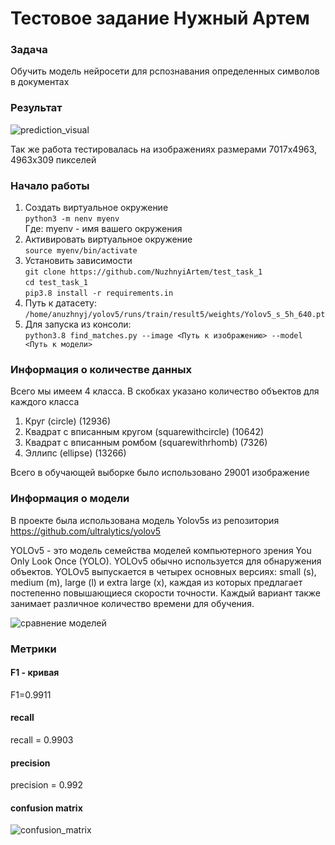 # Тестовое задание Нужный Артем
### Задача
Обучить модель нейросети для рспознавания определенных символов в документах

### Результат
![prediction_visual](https://user-images.githubusercontent.com/116677134/226980566-0a5668a6-62bc-4e0c-9988-0d7bc59d88fb.png)

Так же работа тестировалась на изображениях размерами 7017х4963, 4963х309 пикселей

### Начало работы
1. Создать виртуальное окружение\
`python3 -m nenv myenv`\
Где: myenv - имя вашего окружения
2. Активировать виртуальное окружение\
`source myenv/bin/activate`
3. Установить зависимости\
`git clone https://github.com/NuzhnyiArtem/test_task_1`\
`cd test_task_1`\
`pip3.8 install -r requirements.in`
4. Путь к датасету:\
`/home/anuzhnyj/yolov5/runs/train/result5/weights/Yolov5_s_5h_640.pt`
5. Для запуска из консоли:\
`python3.8 find_matches.py --image <Путь к изображению> --model <Путь к модели>`


### Информация о количестве данных
Всего мы имеем 4 класса. В скобках указано количество объектов для каждого класса
1. Круг (circle) (12936)
2. Квадрат с вписанным кругом (squarewithcircle) (10642)
3. Квадрат с вписанным ромбом (squarewithrhomb) (7326)
4. Эллипс (ellipse) (13266)
 
Всего в обучающей выборке было использовано 29001 изображение


### Информация о модели
В проекте была использована модель Yolov5s из репозитория https://github.com/ultralytics/yolov5

YOLOv5 - это модель семейства моделей компьютерного зрения You Only Look Once (YOLO). YOLOv5 обычно используется для обнаружения объектов. YOLOv5 выпускается в четырех основных версиях: small (s), medium (m), large (l) и extra large (x), каждая из которых предлагает постепенно повышающиеся скорости точности. Каждый вариант также занимает различное количество времени для обучения.

![сравнение моделей](https://user-images.githubusercontent.com/26833433/155040763-93c22a27-347c-4e3c-847a-8094621d3f4e.png)


### Метрики
#### F1 - кривая
F1=0.9911

#### recall
recall = 0.9903

#### precision
precision = 0.992

#### confusion matrix
![confusion_matrix](https://user-images.githubusercontent.com/116677134/226431144-49838eb7-778c-4207-8729-aae53ebc5b2e.png)

